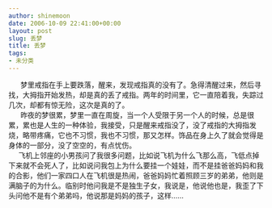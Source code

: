 ```yaml
---
author: shinemoon
date: 2006-10-09 22:41:00+00:00
layout: post
slug: 丢梦
title: 丢梦
tags:
- 未分类
---
```


      梦里戒指在手上要跌落，醒来，发现戒指真的没有了。急得清醒过来，然后寻找，大拇指开始发热，却是真的丢了戒指。两年的时间里，它一直陪着我，失踪过几次，却都有惊无险，这次是真的了。  
      昨夜的梦很累，梦里一直在周旋，当一个人受限于另一个人的时候，总是很累，累也是人生的一种体验，我接受，只是醒来戒指没了，没了戒指的大拇指发烧，略带疼痛，它也不习惯，我也不习惯，那又怎样。饰品在身上久了就会觉得是身体的一部分，没了空空的，有点忧伤。  
     飞机上邻座的小男孩问了我很多问题，比如说飞机为什么飞那么高，飞低点掉下来就不会死人了，比如说问我包上为什么要挂一个娃娃，而不是挂爸爸妈妈和我的合影，他们一家四口人在飞机很是热闹，爸爸妈妈忙着照顾三岁的弟弟，他则是满脑子的为什么。临别时他问我是不是独生子女，我说是，他说他也是，我歪了下头问他不是有个弟弟吗，他说那是妈妈的孩子，这样……
